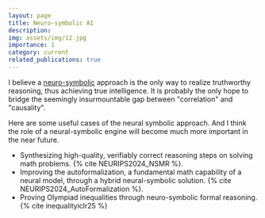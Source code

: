 ```yaml
---
layout: page
title: Neuro-symbolic AI
description: 
img: assets/img/12.jpg
importance: 1
category: current
related_publications: true
---
```


I believe a [neuro-symbolic](https://en.wikipedia.org/wiki/Neuro-symbolic_AI) approach is the only way to realize truthworthy reasoning, thus achieving true intelligence. It is probably the only hope to bridge the seemingly insurmountable gap between "correlation" and "causality".

Here are some useful cases of the neural symbolic approach. And I think the role of a neural-symbolic engine will become much more important in the near future. 
- Synthesizing high-quality, verifiably correct reasoning steps on solving math problems. {% cite NEURIPS2024_NSMR %}.
- Improving the autoformalization, a fundamental math capability of a neural model, through a hybrid neural-symbolic solution. {% cite NEURIPS2024_AutoFormalization %}.
- Proving Olympiad inequalities through neuro-symbolic formal reasoning. {% cite inequalityiclr25 %}
